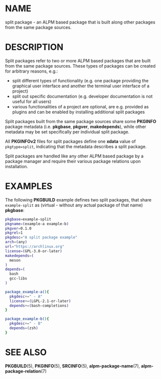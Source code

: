 # NAME

split package - an ALPM based package that is built along other packages from the same package sources.

# DESCRIPTION

Split packages refer to two or more ALPM based packages that are built from the same package sources.
These types of packages can be created for arbitrary reasons, e.g.:

- split different types of functionality (e.g. one package providing the graphical user interface and another the terminal user interface of a project)
- split out specific documentation (e.g. developer documentation is not useful for all users)
- various functionalities of a project are optional, are e.g. provided as plugins and can be enabled by installing additional split packages

Split packages built from the same package sources share some **PKGINFO** package metadata (i.e. **pkgbase**, **pkgver**, **makedepends**), while other metadata may be set specifically per individual split package.

All **PKGINFOv2** files for split packages define one **xdata** value of `pkgtype=split`, indicating that the metadata describes a split package.

Split packages are handled like any other ALPM based package by a package manager and require their various package relations upon installation.

# EXAMPLES

The following **PKGBUILD** example defines two split packages, that share `example-split` as (virtual - without any actual package of that name) **pkgbase**:

```bash
pkgbase=example-split
pkgname=(example-a example-b)
pkgver=0.1.0
pkgrel=1
pkgdesc="A split package example"
arch=(any)
url="https://archlinux.org"
license=(GPL-3.0-or-later)
makedepends=(
  meson
)
depends=(
  bash
  gcc-libs
)

package_example-a(){
  pkgdesc+=" - A"
  license+=(LGPL-2.1-or-later)
  depends+=(bash-completions)
}

package_example-b(){
  pkgdesc+=" - B"
  depends=(zsh)
}
```

# SEE ALSO

**PKGBUILD**(5), **PKGINFO**(5), **SRCINFO**(5), **alpm-package-name**(7), **alpm-package-relation**(7)

